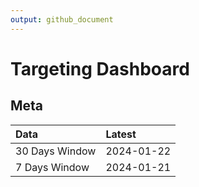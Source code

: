 ```yaml
---
output: github_document
---
```


# Targeting Dashboard



## Meta


|Data           |Latest     |
|:--------------|:----------|
|30 Days Window |2024-01-22 |
|7 Days Window  |2024-01-21 |
